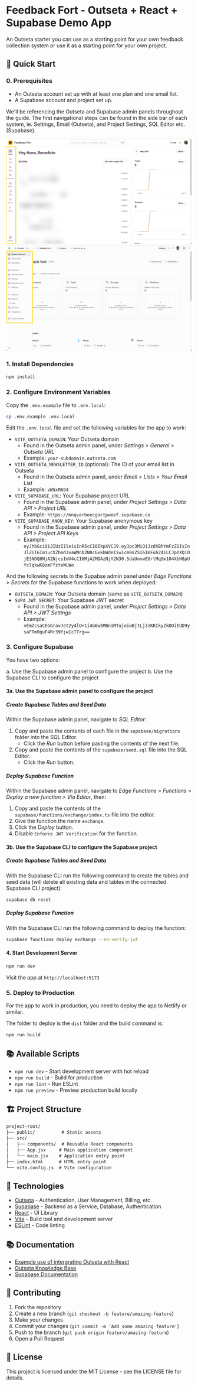 # Feedback Fort - Outseta + React + Supabase Demo App

An Outseta starter you can use as a starting point for your own feedback collection system or use it as a starting point for your own project.

## 🚀 Quick Start

### 0. Prerequisites

- An Outseta account set up with at least one plan and one email list.
- A Supabase account and project set up.

We'll be referencing the Outseta and Supabase admin panels throughout the guide. The first navigational steps can be found in the side bar of each system, ie. Settings, Email (Outseta), and Project Settings, SQL Editor etc. (Supabase).

![Screenshot of the Outseta admin panel](assets/outseta-overview.png)
![Screenshot of the Supabase admin panel](assets/supabase-overview.png)

### 1. Install Dependencies

```bash
npm install
```

### 2. Configure Environment Variables

Copy the `.env.example` file to `.env.local`:

```bash
cp .env.example .env.local
```

Edit the `.env.local` file and set the following variables for the app to work:

- `VITE_OUTSETA_DOMAIN`: Your Outseta domain
  - Found in the Outseta admin panel, under _Settings > General > Outseta URL_
  - Example: `your-subdomain.outseta.com`
- `VITE_OUTSETA_NEWSLETTER_ID` (optional): The ID of your email list in Outseta
  - Found in the Outseta admin panel, under _Email > Lists > Your Email List_
  - Example: `vW5xMA94`
- `VITE_SUPABASE_URL`: Your Supabase project URL
  - Found in the Supabase admin panel, under _Project Settings > Data API > Project URL_
  - Example: `https://mnqvarboecgoctpweef.supabase.co`
- `VITE_SUPABASE_ANON_KEY`: Your Supabase anonymous key
  - Found in the Supabase admin panel, under _Project Settings > Data API > Project API Keys_
  - Example: `eyJhbGciOiJIUzI1leisInR5cCI6IkpXVCJ9.eyJpc3MiOiJzdXBhYmFzZSIsInJlZiI6Im1ucXZhmdJvaWNnb2N0cGxkbWdeIiwicm9sZSI6ImFub24iLCJpYXQiOjE3NDQ0NjA2NjcsImV4cCI6MjA2MDAzNjY2N30.SdaUoxwEGrtMqSm104XbH8pUYclqkwK8zmFfzteWLWo`

And the following secrets in the Supabse admin panel under _Edge Functions > Secrets_ for the Supabase functions to work when deployed:

- `OUTSETA_DOMAIN`: Your Outseta domain (same as `VITE_OUTSETA_DOMAIN`)
- `SUPA_JWT_SECRET`: Your Supabase JWT secret
  - Found in the Supabase admin panel, under _Project Settings > Data API > JWT Settings_
  - Example: `vEmZcsaCEGGravJet2y4lQ+1i4G6w5MBn1MTujoiwBjtLj3zKRIkyZkDOiEUD9ysaFTm0quF4Rr39YjwIcTTrg==`

### 3. Configure Supabase

You have two options:

a. Use the Supabase admin panel to configure the project
b. Use the Supabase CLI to configure the project

#### 3a. **Use the Supabase admin panel to configure the project**

##### Create Supabase Tables and Seed Data

Within the Supabase admin panel, navigate to _SQL Editor_:

1. Copy and paste the contents of each file in the `supabase/migrations` folder into the SQL Editor.
   - Click the _Run_ button before pasting the contents of the next file.
2. Copy and paste the contents of the `supabase/seed.sql` file into the SQL Editor.
   - Click the _Run_ button.

##### Deploy Supabase Function

Within the Supabase admin panel, navigate to _Edge Functions > Functions > Deploy a new function > Via Editor_, then:

1. Copy and paste the contents of the `supabase/functions/exchange/index.ts` file into the editor.
2. Give the function the name `exchange`.
3. Click the _Deploy_ button.
4. Disable `Enforce JWT Verification` for the function.

#### 3b. Use the Supabase CLI to configure the Supabase project

##### Create Supabase Tables and Seed Data

With the Supabase CLI run the following command to create the tables and seed data (will delete all existing data and tables in the connected Supabase CLI project):

```bash
supabase db reset
```

##### Deploy Supabase Function

With the Supabase CLI run the following command to deploy the function:

```bash
supabase functions deploy exchange --no-verify-jwt
```

#### 4. Start Development Server

```bash
npm run dev
```

Visit the app at `http://localhost:5173`

### 5. Deploy to Production

For the app to work in production, you need to deploy the app to Netlify or similar.

The folder to deploy is the `dist` folder and the build command is:

```bash
npm run build
```

## 📚 Available Scripts

- `npm run dev` - Start development server with hot reload
- `npm run build` - Build for production
- `npm run lint` - Run ESLint
- `npm run preview` - Preview production build locally

## 🏗️ Project Structure

```
project-root/
├── public/          # Static assets
├── src/
│   ├── components/  # Reusable React components
│   ├── App.jsx     # Main application component
│   └── main.jsx    # Application entry point
├── index.html      # HTML entry point
└── vite.config.js  # Vite configuration
```

## 🔧 Technologies

- [Outseta](https://outseta.com/) - Authentication, User Management, Billing, etc.
- [Supabase](https://supabase.com/) - Backend as a Service, Database, Authentication
- [React](https://reactjs.org/) - UI Library
- [Vite](https://vitejs.dev/) - Build tool and development server
- [ESLint](https://eslint.org/) - Code linting

## 📚 Documentation

- [Example use of intergrating Outseta with React](https://github.com/outseta/outseta-react-kitchen-sink)
- [Outseta Knowledge Base](https://go.outseta.com/support/kb)
- [Supabase Documentation](https://supabase.com/docs)

## 🤝 Contributing

1. Fork the repository
2. Create a new branch (`git checkout -b feature/amazing-feature`)
3. Make your changes
4. Commit your changes (`git commit -m 'Add some amazing feature'`)
5. Push to the branch (`git push origin feature/amazing-feature`)
6. Open a Pull Request

## 📜 License

This project is licensed under the MIT License - see the LICENSE file for details.
